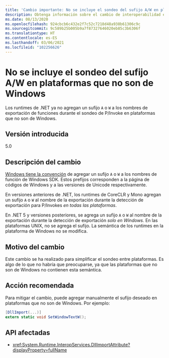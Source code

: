 ```yaml
---
title: 'Cambio importante: No se incluye el sondeo del sufijo A/W en plataformas que no son de Windows'
description: Obtenga información sobre el cambio de interoperabilidad en .NET 5, donde los sufijos ya no se agregan a los nombres de exportación de función durante el sondeo de P/Invoke en plataformas que no son de Windows.
ms.date: 08/13/2020
ms.openlocfilehash: 924cbcb6c432e2f7c52c7218d48a938b61306c9c
ms.sourcegitcommit: 9c589b25b005b9a7f87327646020eb85c3b6306f
ms.translationtype: HT
ms.contentlocale: es-ES
ms.lasthandoff: 03/06/2021
ms.locfileid: "102256626"
---
```

# <a name="no-aw-suffix-probing-on-non-windows-platforms"></a>No se incluye el sondeo del sufijo A/W en plataformas que no son de Windows

Los runtimes de .NET ya no agregan un sufijo `A` o `W` a los nombres de exportación de funciones durante el sondeo de P/Invoke en plataformas que no son de Windows.

## <a name="version-introduced"></a>Versión introducida

5.0

## <a name="change-description"></a>Descripción del cambio

[Windows tiene la convención](/windows/win32/intl/conventions-for-function-prototypes) de agregar un sufijo `A` o `W` a los nombres de función de Windows SDK. Estos prefijos corresponden a la página de códigos de Windows y a las versiones de Unicode respectivamente.

En versiones anteriores de .NET, los runtimes de CoreCLR y Mono agregan un sufijo `A` o `W` al nombre de la exportación durante la detección de exportación para P/Invokes *en todas las plataformas*.

En .NET 5 y versiones posteriores, se agrega un sufijo `A` o `W` al nombre de la exportación durante la detección de exportación *solo en Windows*. En las plataformas UNIX, no se agrega el sufijo. La semántica de los runtimes en la plataforma de Windows no se modifica.

## <a name="reason-for-change"></a>Motivo del cambio

Este cambio se ha realizado para simplificar el sondeo entre plataformas. Es algo de lo que no habría que preocuparse, ya que las plataformas que no son de Windows no contienen esta semántica.

## <a name="recommended-action"></a>Acción recomendada

Para mitigar el cambio, puede agregar manualmente el sufijo deseado en plataformas que no son de Windows. Por ejemplo:

```csharp
[DllImport(...)]
extern static void SetWindowTextW();
```

## <a name="affected-apis"></a>API afectadas

- <xref:System.Runtime.InteropServices.DllImportAttribute?displayProperty=fullName>

<!--

### Affected APIs

- `T:System.Runtime.InteropServices.DllImportAttribute`

### Category

Interop

-->
